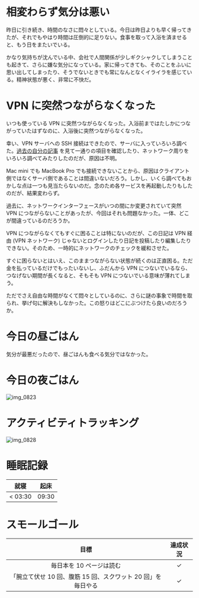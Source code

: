 # 相変わらず気分は悪い
昨日に引き続き、時間のなさに悶々としている。今日は昨日よりも早く帰ってきたが、それでもやはり時間は圧倒的に足りない。食事を取って入浴を済ませると、もう日をまたいでいる。

かなり気持ちが沈んでいる中、会社で人間関係が少しギクシャクしてしまうことも起きて、さらに嫌な気分になっている。家に帰ってきても、そのことをふいに思い出してしまったり、そうでないときでも常になんとなくイライラを感じている。精神状態が悪く、非常に不快だ。

# VPN に突然つながらなくなった
いつも使っている VPN に突然つながらなくなった。入浴前まではたしかにつながっていたはずなのに、入浴後に突然つながらなくなった。

幸い、VPN サーバへの SSH 接続はできたので、サーバに入っていろいろ調べた。[過去の自分の記事](https://qiita.com/noraworld/items/2fe6be489e1d93c748b8) を見て一通りの項目を確認したり、ネットワーク周りをいろいろ調べてみたりしたのだが、原因は不明。

Mac mini でも MacBook Pro でも接続できないことから、原因はクライアント側ではなくサーバ側であることは間違いないだろう。しかし、いくら調べてもおかしな点は一つも見当たらないのだ。念のため各サービスを再起動したりもしたのだが、結果変わらず。

過去に、ネットワークインターフェースがいつの間にか変更されていて突然 VPN につながらないことがあったが、今回はそれも問題なかった。一体、どこが間違っているのだろうか。

VPN につながらなくてもすぐに困ることは特にないのだが、この日記は VPN 経由 (VPN ネットワーク) じゃないとログインしたり日記を投稿したり編集したりできない。そのため、一時的にネットワークのチェックを緩和させた。

すぐに困らないとはいえ、このままつながらない状態が続くのは正直困る。ただ金を払っているだけでもったいないし、ふだんから VPN につないでいるなら、つなげない期間が長くなると、そもそも VPN につないでいる意味が薄れてしまう。

ただでさえ自由な時間がなくて悶々としているのに、さらに謎の事象で時間を取られ、挙げ句に解決もしなかった。この怒りはどこにぶつけたら良いのだろうか。

# 今日の昼ごはん
気分が最悪だったので、昼ごはんも食べる気分ではなかった。

# 今日の夜ごはん
![img_0823](https://noraworld.github.io/box-bulbasaur/2019/01/img_0823.jpg)

# アクティビティトラッキング
![img_0828](https://noraworld.github.io/box-bulbasaur/2019/01/img_0828.png)

# 睡眠記録
| 就寝 | 起床 |
|:---:|:---:|
| < 03:30 | 09:30 |

# スモールゴール
| 目標 | 達成状況 |
|:---:|:---:|
| 毎日本を 10 ページは読む | ✓ |
| 「腕立て伏せ 10 回、腹筋 15 回、スクワット 20 回」を毎日やる | ✓ |

